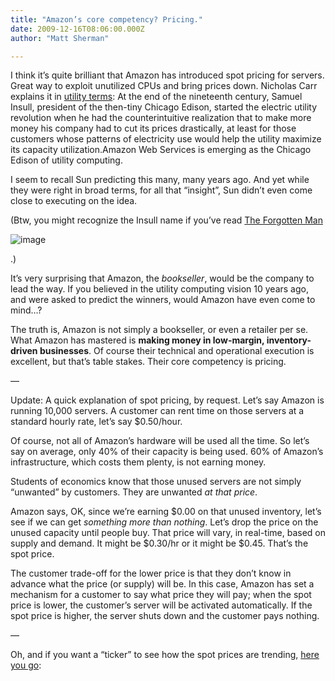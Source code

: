 ```yaml
---
title: "Amazon’s core competency? Pricing."
date: 2009-12-16T08:06:00.000Z
author: "Matt Sherman"

---
```


I think it’s quite brilliant that Amazon has introduced spot pricing for servers. Great way to exploit unutilized CPUs and bring prices down. Nicholas Carr explains it in [utility terms](http://www.roughtype.com/archives/2009/12/the_new_chicago.php):
At the end of the nineteenth century, Samuel Insull, president of the then-tiny Chicago Edison, started the electric utility revolution when he had the counterintuitive realization that to make more money his company had to cut its prices drastically, at least for those customers whose patterns of electricity use would help the utility maximize its capacity utilization.Amazon Web Services is emerging as the Chicago Edison of utility computing.

I seem to recall Sun predicting this many, many years ago. And yet while they were right in broad terms, for all that “insight”, Sun didn’t even come close to executing on the idea.

(Btw, you might recognize the Insull name if you’ve read [The Forgotten Man](http://www.amazon.com/dp/0060936428?tag=clipperhouse-20&amp;camp=213381&amp;creative=390973&amp;linkCode=as4&amp;creativeASIN=0060936428&amp;adid=0ZMSZJTMKKR7Y447XWNJ&amp;)


![image](https://www.assoc-amazon.com/e/ir?t=clipperhouse-20&amp;l=ur2&amp;o=1)



.)

It’s very surprising that Amazon, the _bookseller_, would be the company to lead the way. If you believed in the utility computing vision 10 years ago, and were asked to predict the winners, would Amazon have even come to mind…?

The truth is, Amazon is not simply a bookseller, or even a retailer per se. What Amazon has mastered is **making money in low-margin, inventory-driven businesses**. Of course their technical and operational execution is excellent, but that’s table stakes. Their core competency is pricing.

—

Update: A quick explanation of spot pricing, by request. Let’s say Amazon is running 10,000 servers. A customer can rent time on those servers at a standard hourly rate, let’s say $0.50/hour.

Of course, not all of Amazon’s hardware will be used all the time. So let’s say on average, only 40% of their capacity is being used. 60% of Amazon’s infrastructure, which costs them plenty, is not earning money.

Students of economics know that those unused servers are not simply “unwanted” by customers. They are unwanted _at that price_.

Amazon says, OK, since we’re earning $0.00 on that unused inventory, let’s see if we can get _something more than nothing_. Let’s drop the price on the unused capacity until people buy. That price will vary, in real-time, based on supply and demand. It might be $0.30/hr or it might be $0.45. That’s the spot price.

The customer trade-off for the lower price is that they don’t know in advance what the price (or supply) will be. In this case, Amazon has set a mechanism for a customer to say what price they will pay; when the spot price is lower, the customer’s server will be activated automatically. If the spot price is higher, the server shuts down and the customer pays nothing.

—

Oh, and if you want a “ticker” to see how the spot prices are trending, [here you go](http://cloudexchange.org/):
